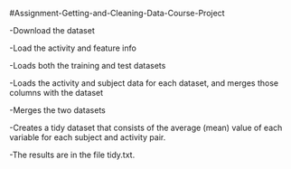 #Assignment-Getting-and-Cleaning-Data-Course-Project

-Download the dataset

-Load the activity and feature info

-Loads both the training and test datasets

-Loads the activity and subject data for each dataset, and merges those columns with the dataset

-Merges the two datasets

-Creates a tidy dataset that consists of the average (mean) value of each variable for each subject and activity pair.

-The results are in the file tidy.txt.
